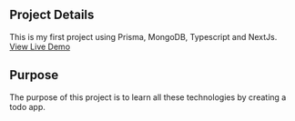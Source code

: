 ## Project Details
This is my first project using Prisma, MongoDB, Typescript and NextJs.
<a href="https://adhd-todo.netlify.app/" target="_blank">View Live Demo</a>


## Purpose
The purpose of this project is to learn all these technologies by creating a todo app.
